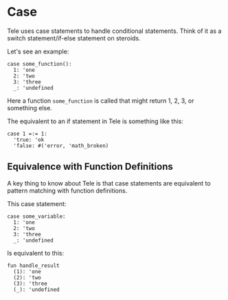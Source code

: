 # Case

Tele uses case statements to handle conditional statements. Think of it as a switch statement/if-else statement on steroids.

Let's see an example:

```
case some_function():
  1: 'one
  2: 'two
  3: 'three
  _: 'undefined
```

Here a function `some_function` is called that might return 1, 2, 3, or something else.

The equivalent to an if statement in Tele is something like this:
```
case 1 =:= 1:
  'true: 'ok
  'false: #('error, 'math_broken)
```

## Equivalence with Function Definitions

A key thing to know about Tele is that case statements are equivalent to pattern matching with function definitions.

This case statement:

```
case some_variable:
  1: 'one
  2: 'two
  3: 'three
  _: 'undefined
```
Is equivalent to this:

```
fun handle_result
  (1): 'one
  (2): 'two
  (3): 'three
  (_): 'undefined
```
